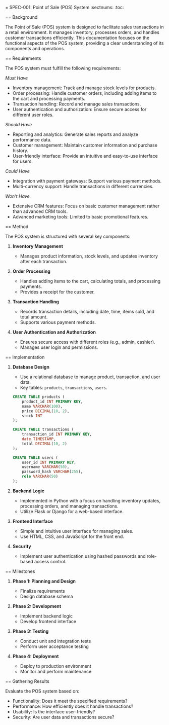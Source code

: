 = SPEC-001: Point of Sale (POS) System
:sectnums:
:toc:


== Background

The Point of Sale (POS) system is designed to facilitate sales transactions in a retail environment. It manages inventory, processes orders, and handles customer transactions efficiently. This documentation focuses on the functional aspects of the POS system, providing a clear understanding of its components and operations.

== Requirements

The POS system must fulfill the following requirements:

*Must Have*
- Inventory management: Track and manage stock levels for products.
- Order processing: Handle customer orders, including adding items to the cart and processing payments.
- Transaction handling: Record and manage sales transactions.
- User authentication and authorization: Ensure secure access for different user roles.

*Should Have*
- Reporting and analytics: Generate sales reports and analyze performance data.
- Customer management: Maintain customer information and purchase history.
- User-friendly interface: Provide an intuitive and easy-to-use interface for users.

*Could Have*
- Integration with payment gateways: Support various payment methods.
- Multi-currency support: Handle transactions in different currencies.

*Won't Have*
- Extensive CRM features: Focus on basic customer management rather than advanced CRM tools.
- Advanced marketing tools: Limited to basic promotional features.

== Method

The POS system is structured with several key components:

1. **Inventory Management**
    - Manages product information, stock levels, and updates inventory after each transaction.

2. **Order Processing**
    - Handles adding items to the cart, calculating totals, and processing payments.
    - Provides a receipt for the customer.

3. **Transaction Handling**
    - Records transaction details, including date, time, items sold, and total amount.
    - Supports various payment methods.

4. **User Authentication and Authorization**
    - Ensures secure access with different roles (e.g., admin, cashier).
    - Manages user login and permissions.

== Implementation

1. **Database Design**
    - Use a relational database to manage product, transaction, and user data.
    - Key tables: `products`, `transactions`, `users`.

    ```sql
    CREATE TABLE products (
        product_id INT PRIMARY KEY,
        name VARCHAR(100),
        price DECIMAL(10, 2),
        stock INT
    );

    CREATE TABLE transactions (
        transaction_id INT PRIMARY KEY,
        date TIMESTAMP,
        total DECIMAL(10, 2)
    );

    CREATE TABLE users (
        user_id INT PRIMARY KEY,
        username VARCHAR(50),
        password_hash VARCHAR(255),
        role VARCHAR(50)
    );
    ```

2. **Backend Logic**
    - Implemented in Python with a focus on handling inventory updates, processing orders, and managing transactions.
    - Utilize Flask or Django for a web-based interface.

3. **Frontend Interface**
    - Simple and intuitive user interface for managing sales.
    - Use HTML, CSS, and JavaScript for the front end.

4. **Security**
    - Implement user authentication using hashed passwords and role-based access control.

== Milestones

1. **Phase 1: Planning and Design**
    - Finalize requirements
    - Design database schema

2. **Phase 2: Development**
    - Implement backend logic
    - Develop frontend interface

3. **Phase 3: Testing**
    - Conduct unit and integration tests
    - Perform user acceptance testing

4. **Phase 4: Deployment**
    - Deploy to production environment
    - Monitor and perform maintenance

== Gathering Results

Evaluate the POS system based on:
- Functionality: Does it meet the specified requirements?
- Performance: How efficiently does it handle transactions?
- Usability: Is the interface user-friendly?
- Security: Are user data and transactions secure?

